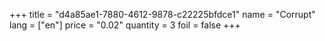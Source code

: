 +++
title = "d4a85ae1-7880-4612-9878-c22225bfdce1"
name = "Corrupt"
lang = ["en"]
price = "0.02"
quantity = 3
foil = false
+++
